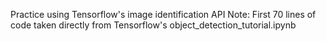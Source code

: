 Practice using Tensorflow's image identification API
Note: First 70 lines of code taken directly from Tensorflow's object_detection_tutorial.ipynb
